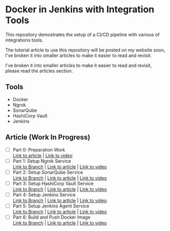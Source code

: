 # Docker in Jenkins with Integration Tools
This repository demostrates the setup of a CI/CD pipeline with various of
integrations tools.

The tutorial article to use this repository will be posted on my website soon, I've broken it into smaller articles to make it easier to read and revisit.

I've broken it into smaller articles to make it easier to read and revisit, please read the articles section.

## Tools
- Docker
- Ngrok
- SonarQube
- HashiCorp Vault
- Jenkins

## Article (Work In Progress)
- [ ] Part 0: Preparation Work
    <br/>[Link to article]() | [Link to video]()
- [ ] Part 1: Setup Ngrok Service 
    <br/>[Link to Branch](https://github.com/weehongayden/docker-jenkins-with-integration-tools/tree/part-1) | [Link to article]() | [Link to video]()
- [ ] Part 2: Setup SonarQube Service 
    <br/>[Link to Branch](https://github.com/weehongayden/docker-jenkins-with-integration-tools/tree/part-2) | [Link to article]() | [Link to video]()
- [ ] Part 3: Setup HashiCorp Vault Service
    <br/>[Link to Branch](https://github.com/weehongayden/docker-jenkins-with-integration-tools/tree/part-3) | [Link to article]() | [Link to video]()
- [ ] Part 4: Setup Jenkins Service 
    <br/>[Link to Branch](https://github.com/weehongayden/docker-jenkins-with-integration-tools/tree/part-4) | [Link to article]() | [Link to video]()
- [ ] Part 5: Setup Jenkins Agent Service
    <br/>[Link to Branch](https://github.com/weehongayden/docker-jenkins-with-integration-tools/tree/part-5) | [Link to article]() | [Link to video]()
- [ ] Part 6: Build and Push Docker Image 
    <br/>[Link to Branch](https://github.com/weehongayden/docker-jenkins-with-integration-tools/tree/part-6) | [Link to article]() | [Link to video]()
